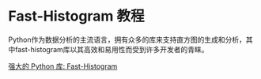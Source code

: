 # Fast-Histogram 教程

<show-structure depth="3"/>

Python作为数据分析的主流语言，拥有众多的库来支持直方图的生成和分析，其中fast-histogram库以其高效和易用性而受到许多开发者的青睐。

<seealso>
<category ref="ref_docs">
    <a href="https://mp.weixin.qq.com/s/FZmJ0q1v3XzLPovWwcPvKg">强大的 Python 库: Fast-Histogram</a>
</category>
<category ref="ref_github">
</category>
<category ref="ref_issues">
</category>
<category ref="ref_hf">
</category>
<category ref="ref_ms">
</category>
</seealso>



